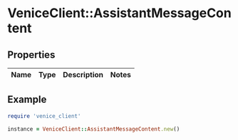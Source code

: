 # VeniceClient::AssistantMessageContent

## Properties

| Name | Type | Description | Notes |
| ---- | ---- | ----------- | ----- |

## Example

```ruby
require 'venice_client'

instance = VeniceClient::AssistantMessageContent.new()
```

